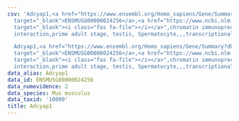 ```yaml
---
csv: 'Adcyap1,<a href="https://www.ensembl.org/Homo_sapiens/Gene/Summary?db=core;g=ENSMUSG00000024256"
  target="_blank">ENSMUSG00000024256</a>,<a href="https://www.ncbi.nlm.nih.gov/pubmed/25450459"
  target="_blank"><i class="fas fa-file"></i></a>",chromatin immunoprecipitation assay,direct
  interaction,prime adult stage, testis, Spermatocyte,,,transcriptional regulation,

  Adcyap1,<a href="https://www.ensembl.org/Homo_sapiens/Gene/Summary?db=core;g=ENSMUSG00000024256"
  target="_blank">ENSMUSG00000024256</a>,<a href="https://www.ncbi.nlm.nih.gov/pubmed/25450459"
  target="_blank"><i class="fas fa-file"></i></a>",chromatin immunoprecipitation assay,direct
  interaction,prime adult stage, testis, Spermatocyte,,,transcriptional regulation,'
data_alias: Adcyap1
data_id: ENSMUSG00000024256
data_numevidence: 2
data_species: Mus musculus
data_taxid: '10090'
title: Adcyap1
---
```

